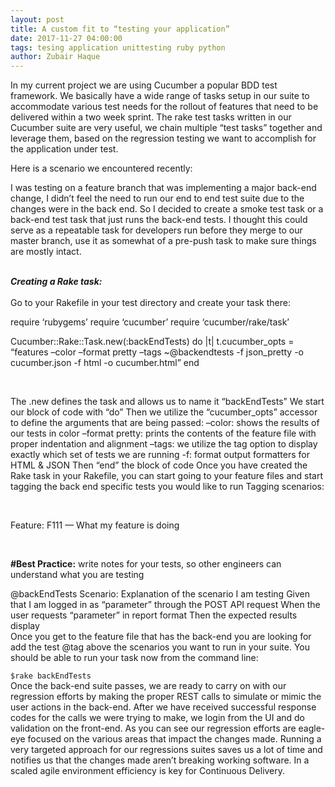 ```yaml
---
layout: post
title: A custom fit to “testing your application”
date: 2017-11-27 04:00:00
tags: tesing application unittesting ruby python
author: Zubair Haque
---
```


<p>In my current project we are using Cucumber a popular BDD test framework. We basically have a wide range of tasks setup in our suite to accommodate various test needs for the rollout of features that need to be delivered within a two week sprint. The rake test tasks written in our Cucumber suite are very useful, we chain multiple “test tasks” together and leverage them, based on the regression testing we want to accomplish for the application under test.<p>
Here is a scenario we encountered recently:</i></b>
<p>I was testing on a feature branch that was implementing a major back-end change, I didn’t feel the need to run our end to end test suite due to the changes were in the back end. So I decided to create a smoke test task or a back-end test task that just runs the back-end tests. I thought this could serve as a repeatable task for developers run before they merge to our master branch, use it as somewhat of a pre-push task to make sure things are mostly intact.
</p><br><b><i>Creating a Rake task:</b></i><br>
<br>
Go to your Rakefile in your test directory and create your task there:

require ‘rubygems’
require ‘cucumber’
require ‘cucumber/rake/task’

Cucumber::Rake::Task.new(:backEndTests) do |t|
t.cucumber_opts = “features –color –format pretty –tags ~@backendtests -f json_pretty -o cucumber.json -f html -o cucumber.html”
end

<br><p>
The .new defines the task and allows us to name it “backEndTests”
We start our block of code with “do”
Then we utilize the “cucumber_opts” accessor to define the arguments that are being passed:
–color: shows the results of our tests in color
–format pretty: prints the contents of the feature file with proper indentation and alignment
–tags: we utilize the tag option to display exactly which set of tests we are running
-f: format output formatters for HTML & JSON
Then “end” the block of code
Once you have created the Rake task in your Rakefile, you can start going to your feature files and start tagging the back end specific tests you would like to run
Tagging scenarios:
</p><br>
<p>Feature: F111 — What my feature is doing</p><br>

<b>#Best Practice:</b> write notes for your tests, so other engineers can understand what you are testing
</p>
@backEndTests
Scenario: Explanation of the scenario I am testing
Given that I am logged in as “parameter” through the POST API request
When the user requests “parameter” in report format
Then the expected results display
<br>
Once you get to the feature file that has the back-end you are looking for add the test @tag above the scenarios you want to run in your suite.
You should be able to run your task now from the command line:
<br><code>
$rake backEndTests</code>
<br>
Once the back-end suite passes, we are ready to carry on with our regression efforts by making the proper REST calls to simulate or mimic the user actions in the back-end. After we have received successful response codes for the calls we were trying to make, we login from the UI and do validation on the front-end. As you can see our regression efforts are eagle-eye focused on the various areas that impact the changes made. Running a very targeted approach for our regressions suites saves us a lot of time and notifies us that the changes made aren’t breaking working software. In a scaled agile environment efficiency is key for Continuous Delivery.
